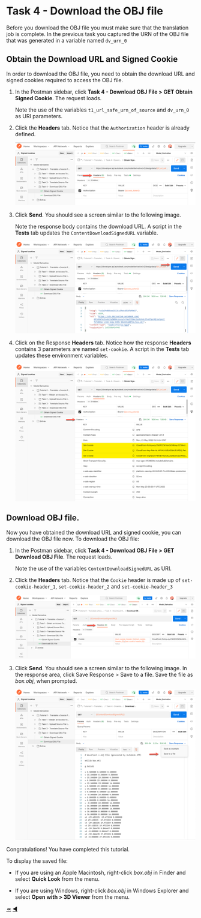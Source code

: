 # Task 4 - Download the OBJ file

Before you download the OBJ file you must make sure that the translation job is complete. In the previous task you captured the URN of the OBJ file that was generated in a variable named `dv_urn_0`

## Obtain the Download URL and Signed Cookie

In order to download the OBJ file, you need to obtain the download URL and signed cookies required to access the OBJ file.

1. In the Postman sidebar, click **Task 4 - Download OBJ File > GET Obtain Signed Cookie**. The request loads.

   Note the use of the variables `t1_url_safe_urn_of_source` and `dv_urn_0` as URI parameters.

2. Click the **Headers** tab. Notice that the `Authorization` header is already defined.

    ![Obtain Signed Cookie](../images/tutorial01_obtain_signed_cookies_01.png "Obtain Signed Cookie")

3. Click **Send**. You should see a screen similar to the following image.

   Note the response body contains the download URL. A script in the **Tests** tab updates the `ContentDownloadSignedURL` variable.

    ![Obtained Cookie](../images/tutorial01_obtain_signed_cookies_03.png "Obtained Cookie")
    
4. Click on the Response **Headers** tab. Notice how the response **Headers** contains 3 parameters are named `set-cookie`. A script in the **Tests** tab updates these environment variables.

    ![Response Headers](../images/tutorial01_obtain_signed_cookies_04.png "Response Headers")
    
 ## Download OBJ file.

Now you have obtained the download URL and signed cookie, you can download the OBJ file now. To download the OBJ file:

1. In the Postman sidebar, click **Task 4 - Download OBJ File > GET Download OBJ File**. The request loads.

   Note the use of the variables `ContentDownloadSignedURL` as URI.

2. Click the **Headers** tab. Notice that the `Cookie` header is made up of `set-cookie-header_1`, `set-cookie-header_2` and `set-cookie-header_3`

    ![Cookie Headers Download](../images/tutorial01_download_obj_file_01.png "Cookie Headers Download")

3. Click **Send**. You should see a screen similar to the following image. In the response area, click Save Response > Save to a file. Save the file as *box.obj*, when prompted.

    ![Download Result](../images/tutorial01_download_obj_file_02.png "Download Result")


Congratulations! You have completed this tutorial.

To display the saved file:

- If you are using an Apple Macintosh, right-click *box.obj* in Finder and select **Quick Look** from the menu.

- If you are using Windows, right-click *box.obj* in Windows Explorer and select **Open with > 3D Viewer** from the menu.

[:rewind:](../readme.md "readme.md") [:arrow_backward:](task-3.md "Previous task")
